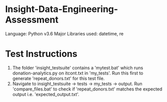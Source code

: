 # Insight-Data-Engineering-Assessment
Language: Python v3.6
Major Libraries used: datetime, re
# Test Instructions
1) The folder 'insight_testsuite' contains a 'mytest.bat' which runs donation-analytics.py on itcont.txt in 'my_tests'. Run this first to generate 'repeat_donors.txt' for this test file.
2) Navigate to insight_testsuite -> tests -> my_tests -> output. Run 'compare_files.bat' to check if 'repeat_donors.txt' matches the expected output i.e. 'expected_output.txt'.

